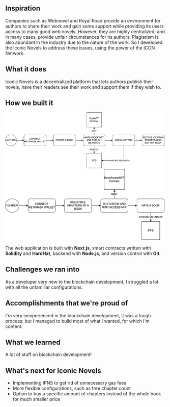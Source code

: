 ## Inspiration

Companies such as Webnovel and Royal Road provide an environment for authors to share their work and gain some support while providing its users access to many good web novels. However, they are highly centralized; and in many cases, provide unfair circumstances for its authors. Plagiarism is also abundant in the industry due to the nature of the work. So I developed the Iconic Novels to address these issues, using the power of the ICON Network.

## What it does

Iconic Novels is a decentralized platform that lets authors publish their novels, have their readers see their work and support them if they wish to.

## How we built it

<img src="./public/assets/author-diagram.png" width="500">

<img src="./public/assets/reader-diagram.png" width="500">

The web application is built with **Next.js**, smart contracts written with **Solidity** and **HardHat**, backend with **Node.js**, and version control with **Git**.

## Challenges we ran into

As a developer very new to the blockchain development, I struggled a lot with all the unfamiliar configurations.

## Accomplishments that we're proud of

I'm very inexperienced in the blockchain development, it was a tough process; but I managed to build most of what I wanted, for which I'm content.

## What we learned

A lot of stuff on blockchain development!

## What's next for Iconic Novels

- Implementing IPNS to get rid of unnecessary gas fees
- More flexible configurations, such as free chapter count
- Option to buy a specific amount of chapters instead of the whole book for much smaller price
